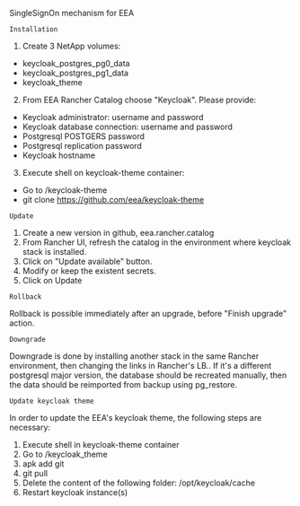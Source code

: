 SingleSignOn mechanism for EEA

```
Installation
```
1. Create 3 NetApp volumes:
* keycloak_postgres_pg0_data
* keycloak_postgres_pg1_data
* keycloak_theme

2. From EEA Rancher Catalog choose "Keycloak". Please provide:
* Keycloak administrator: username and password
* Keycloak database connection: username and password
* Postgresql POSTGERS password
* Postgresql replication password
* Keycloak hostname

3. Execute shell on keycloak-theme container:
* Go to /keycloak-theme
* git clone https://github.com/eea/keycloak-theme


```
Update
```

1. Create a new version in github, eea.rancher.catalog
2. From Rancher UI, refresh the catalog in the environment where keycloak stack is installed.
3. Click on "Update available" button.
4. Modify or keep the existent secrets.
5. Click on Update


```
Rollback
```

Rollback is possible immediately after an upgrade, before "Finish upgrade" action.


```
Downgrade
```

Downgrade is done by installing another stack in the same Rancher environment, then changing the links in Rancher's LB.. If it's a different postgresql major version, the database should be recreated manually, then the data should be reimported from backup using pg_restore.


```
Update keycloak theme
```

In order to update the EEA's keycloak theme, the following steps are necessary:
1. Execute shell in keycloak-theme container
2. Go to /keycloak_theme
3. apk add git
4. git pull
5. Delete the content of the following folder: /opt/keycloak/cache
6. Restart keycloak instance(s)

